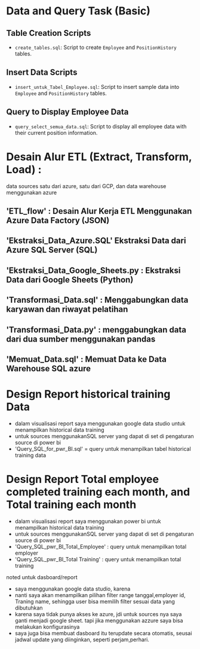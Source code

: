 # Data and Query Task (Basic)

## Table Creation Scripts
- `create_tables.sql`: Script to create `Employee` and `PositionHistory` tables.

## Insert Data Scripts
- `insert_untuk_Tabel_Employee.sql`: Script to insert sample data into `Employee` and `PositionHistory` tables.

## Query to Display Employee Data
- `query_select_semua_data.sql`: Script to display all employee data with their current position information.

# Desain Alur ETL (Extract, Transform, Load) : 
data sources satu dari azure, satu dari GCP, dan data warehouse menggunakan azure
## 'ETL_flow' : Desain Alur Kerja ETL Menggunakan Azure Data Factory (JSON)
## 'Ekstraksi_Data_Azure.SQL' Ekstraksi Data dari Azure SQL Server (SQL) 
## 'Ekstraksi_Data_Google_Sheets.py : Ekstraksi Data dari Google Sheets (Python)
## 'Transformasi_Data.sql' : Menggabungkan data karyawan dan riwayat pelatihan
## 'Transformasi_Data.py' : menggabungkan data dari dua sumber menggunakan pandas
## 'Memuat_Data.sql' : Memuat Data ke Data Warehouse SQL azure 

# Design Report historical training Data
- dalam visualisasi report saya menggunakan google data studio untuk menampilkan historical data training
- untuk sources menggunakanSQL server yang dapat di set di pengaturan source di power bi
- 'Query_SQL_for_pwr_BI.sql' = query untuk menampilkan tabel historical training data

  
# Design Report Total employee completed training each month, and Total training each month
- dalam visualisasi report saya menggunakan power bi untuk menampilkan historical data training
- untuk sources menggunakanSQL server yang dapat di set di pengaturan source di power bi
- 'Query_SQL_pwr_BI_Total_Employee' : query untuk menampilkan total employer
- 'Query_SQL_pwr_BI_Total Training' : query untuk menampilkan total training

noted untuk dasboard/report
- saya menggunakan google data studio, karena
- nanti saya akan menampilkan pilihan filter range tanggal,employer id, Traning name, sehingga user bisa memilih filter sesuai data yang dibutuhkan
-  karena saya tidak punya akses ke azure, jdi untuk sources nya saya ganti menjadi google sheet. tapi jika menggunakan azzure saya bisa melakukan konfigurasinya
- saya juga bisa membuat dasboard itu terupdate secara otomatis, seusai jadwal update yang diinginkan, seperti perjam,perhari. 
